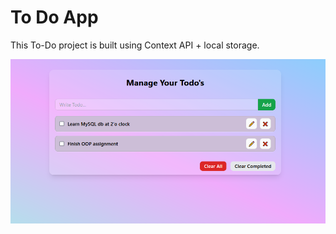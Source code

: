 # To Do App

This To-Do project is built using Context API + local storage. 

![To-do app UI screenshot](public/ui.png)

<!-- ## Functionalities -->